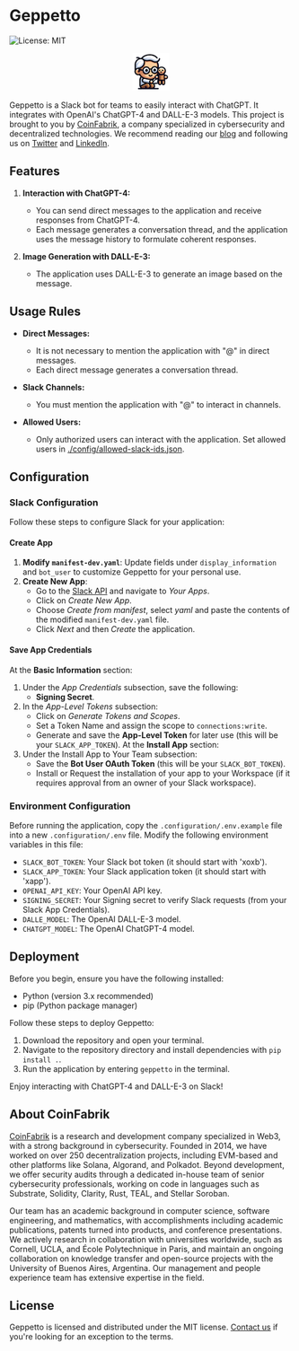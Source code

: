 # Geppetto

![License: MIT](https://img.shields.io/badge/license-MIT-green)

<p align="center">
  <img src="./assets/GeppettoMini.png" alt="Geppetto Logo"/>
</p>

Geppetto is a Slack bot for teams to easily interact with ChatGPT. It integrates with OpenAI's ChatGPT-4 and DALL-E-3 models. This project is brought to you by [CoinFabrik](https://www.coinfabrik.com), a company specialized in cybersecurity and decentralized technologies. We recommend reading our [blog](https://www.coinfabrik.com/blog/) and following us on [Twitter](https://twitter.com/coinfabrik) and [LinkedIn](https://www.linkedin.com/company/coinfabrik).

## Features

1. **Interaction with ChatGPT-4:**
   - You can send direct messages to the application and receive responses from ChatGPT-4.
   - Each message generates a conversation thread, and the application uses the message history to formulate coherent responses.

2. **Image Generation with DALL-E-3:**
   - The application uses DALL-E-3 to generate an image based on the message.

## Usage Rules

- **Direct Messages:**
   - It is not necessary to mention the application with "@" in direct messages.
   - Each direct message generates a conversation thread.

- **Slack Channels:**
   - You must mention the application with "@" to interact in channels.

- **Allowed Users:**
   - Only authorized users can interact with the application. Set allowed users in [./config/allowed-slack-ids.json](https://github.com/CoinFabrik/geppetto/blob/main/config/allowed-slack-ids.json).

## Configuration

### Slack Configuration

Follow these steps to configure Slack for your application:

#### Create App
1. **Modify `manifest-dev.yaml`**: Update fields under `display_information` and `bot_user` to customize Geppetto for your personal use.
2. **Create New App**:
    - Go to the [Slack API](https://api.slack.com) and navigate to *Your Apps*.
    - Click on *Create New App*.
    - Choose *Create from manifest*, select *yaml* and paste the contents of the modified `manifest-dev.yaml` file.
    - Click *Next* and then *Create* the application.

#### Save App Credentials
At the **Basic Information** section:
  1. Under the *App Credentials* subsection, save the following:
     - **Signing Secret**.
  2. In the *App-Level Tokens* subsection:
     - Click on *Generate Tokens and Scopes*.
     - Set a Token Name and assign the scope to `connections:write`.
     - Generate and save the **App-Level Token** for later use (this will be your `SLACK_APP_TOKEN`).
At the **Install App** section:
  3. Under the Install App to Your Team subsection:
     - Save the **Bot User OAuth Token** (this will be your `SLACK_BOT_TOKEN`).
     - Install or Request the installation of your app to your Workspace (if it requires approval from an owner of your Slack workspace).


### Environment Configuration

Before running the application, copy the `.configuration/.env.example` file into a new `.configuration/.env` file. Modify the following environment variables in this file:

- `SLACK_BOT_TOKEN`: Your Slack bot token (it should start with 'xoxb').
- `SLACK_APP_TOKEN`: Your Slack application token (it should start with 'xapp').
- `OPENAI_API_KEY`: Your OpenAI API key.
- `SIGNING_SECRET`: Your Signing secret to verify Slack requests (from your Slack App Credentials).
- `DALLE_MODEL`: The OpenAI DALL-E-3 model.
- `CHATGPT_MODEL`: The OpenAI ChatGPT-4 model.

## Deployment

Before you begin, ensure you have the following installed:
- Python (version 3.x recommended)
- pip (Python package manager)

Follow these steps to deploy Geppetto:

1. Download the repository and open your terminal.
2. Navigate to the repository directory and install dependencies with `pip install .`.
3. Run the application by entering `geppetto` in the terminal.

Enjoy interacting with ChatGPT-4 and DALL-E-3 on Slack!

## About CoinFabrik

[CoinFabrik](https://www.coinfabrik.com/) is a research and development company specialized in Web3, with a strong background in cybersecurity. Founded in 2014, we have worked on over 250 decentralization projects, including EVM-based and other platforms like Solana, Algorand, and Polkadot. Beyond development, we offer security audits through a dedicated in-house team of senior cybersecurity professionals, working on code in languages such as Substrate, Solidity, Clarity, Rust, TEAL, and Stellar Soroban.

Our team has an academic background in computer science, software engineering, and mathematics, with accomplishments including academic publications, patents turned into products, and conference presentations. We actively research in collaboration with universities worldwide, such as Cornell, UCLA, and École Polytechnique in Paris, and maintain an ongoing collaboration on knowledge transfer and open-source projects with the University of Buenos Aires, Argentina. Our management and people experience team has extensive expertise in the field.

## License

Geppetto is licensed and distributed under the MIT license. [Contact us](https://www.coinfabrik.com/#contact-us) if you're looking for an exception to the terms.
